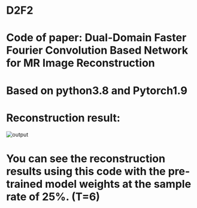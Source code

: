 # D2F2

# Code of paper: Dual-Domain Faster Fourier Convolution Based Network for MR Image Reconstruction

# Based on python3.8 and Pytorch1.9

# Reconstruction result:
![output](https://github.com/linyliny/D2F2/assets/44251510/4e785007-34f2-4b4e-b1db-7808570c32e3)

# You can see the reconstruction results using this code with the pre-trained model weights at the sample rate of 25%. (T=6)
